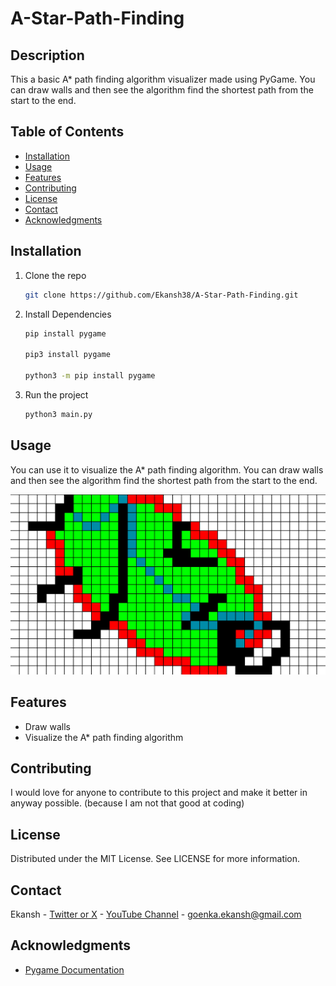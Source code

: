 # A-Star-Path-Finding

## Description

This a basic A\* path finding algorithm visualizer made using PyGame.
You can draw walls and then see the algorithm find the shortest path from the start to the end.

## Table of Contents

- [Installation](#installation)
- [Usage](#usage)
- [Features](#features)
- [Contributing](#contributing)
- [License](#license)
- [Contact](#contact)
- [Acknowledgments](#acknowledgments)

## Installation

1. Clone the repo

   ```sh
   git clone https://github.com/Ekansh38/A-Star-Path-Finding.git

   ```

2. Install Dependencies

   ```sh
   pip install pygame

   pip3 install pygame

   python3 -m pip install pygame
   ```

3. Run the project
   ```sh
   python3 main.py
   ```

## Usage

You can use it to visualize the A\* path finding algorithm. You can draw walls and then see the algorithm find the shortest path from the start to the end.

![Screenshot of the project](./images/Screenshot.png)

## Features

- Draw walls
- Visualize the A\* path finding algorithm

## Contributing

I would love for anyone to contribute to this project and make it better in anyway possible. (because I am not that good at coding)

## License

Distributed under the MIT License. See LICENSE for more information.

## Contact

Ekansh - [Twitter or X](https://x.com/mister_byte_) - [YouTube Channel](https://www.youtube.com/@mister_byte_) - goenka.ekansh@gmail.com

## Acknowledgments

- [Pygame Documentation](https://www.pygame.org/docs/)
